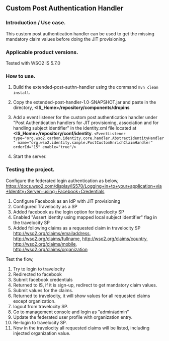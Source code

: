## Custom Post Authentication Handler

### Introduction / Use case.
This custom post authentication handler can be used to get the missing mandatory claim values before doing the JIT 
provisioning. 

### Applicable product versions.
Tested with WSO2 IS 5.7.0

### How to use.
1. Build the extended-post-authn-handler using the command `mvn clean install`.
2. Copy the extended-post-handler-1.0-SNAPSHOT.jar and paste in the directory, 
**<IS_Home>/repository/components/dropins**
3. Add a event listener for the custom post authentication handler under 
"Post Authentication handlers for JIT provisioning, association and for handling subject identifier"
in the identity.xml file located at **<IS_Home>/repository/conf/identity**. 
`<EventListener type="org.wso2.carbon.identity.core.handler.AbstractIdentityHandler" name="org.wso2.identity.sample.PostCustomEnrichClaimHandler" orderId="15" enable="true"/>	`

4.  Start the server.


 ### Testing the project.
Configure the federated login authentication as below, 
https://docs.wso2.com/display/IS570/Logging+in+to+your+application+via+Identity+Server+using+Facebook+Credentials
1. Configure Facebook as an IdP with JIT provisioning
2. Configured Travelocity as a SP
3. Added facebook as the login option for travelocity SP
4. Enabled "Assert identity using mapped local subject identifier" flag in the travelocity SP
5. Added following claims as a requested claim in travelocity SP
    http://wso2.org/claims/emailaddress,	
    http://wso2.org/claims/fullname,
    http://wso2.org/claims/country,	
    http://wso2.org/claims/mobile,	
    http://wso2.org/claims/organization	

Test the flow,
1. Try to login to travelocity
2. Redirected to facebook
3. Submit facebook credentials
4. Returned to IS, if it is sign-up, redirect to get mandatory claim values. 
5. Submit values for the claims.
5. Returned to travelocity, it will show values for all requested claims except organization. 
6. logout from travelocity SP. 
7. Go to management console and login as "admin/admin"
8. Update the federated user profile with organization entry. 
9. Re-login to travelocity SP.
10. Now in the travelocity all requested claims will be listed, including injected organization value. 
